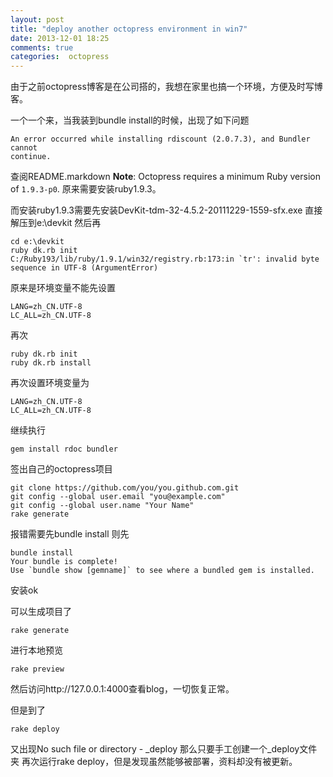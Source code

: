```yaml
---
layout: post
title: "deploy another octopress environment in win7"
date: 2013-12-01 18:25
comments: true
categories:  octopress
---
```

由于之前octopress博客是在公司搭的，我想在家里也搞一个环境，方便及时写博客。

<!-- more -->

一个一个来，当我装到bundle install的时候，出现了如下问题
```
An error occurred while installing rdiscount (2.0.7.3), and Bundler cannot
continue.
```
查阅README.markdown
**Note**: Octopress requires a minimum Ruby version of `1.9.3-p0`.
原来需要安装ruby1.9.3。

而安装ruby1.9.3需要先安装DevKit-tdm-32-4.5.2-20111229-1559-sfx.exe
直接解压到e:\devkit
然后再
```
cd e:\devkit
ruby dk.rb init
C:/Ruby193/lib/ruby/1.9.1/win32/registry.rb:173:in `tr': invalid byte sequence in UTF-8 (ArgumentError)
```
原来是环境变量不能先设置
```
LANG=zh_CN.UTF-8
LC_ALL=zh_CN.UTF-8
```
再次
```
ruby dk.rb init
ruby dk.rb install
```
再次设置环境变量为
```
LANG=zh_CN.UTF-8
LC_ALL=zh_CN.UTF-8
```
继续执行
```
gem install rdoc bundler
```
签出自己的octopress项目
```
git clone https://github.com/you/you.github.com.git
git config --global user.email "you@example.com"
git config --global user.name "Your Name"
rake generate
```
报错需要先bundle install
则先
```
bundle install
Your bundle is complete!
Use `bundle show [gemname]` to see where a bundled gem is installed.
```
安装ok

可以生成项目了
```
rake generate
```
进行本地预览
```
rake preview
```
然后访问http://127.0.0.1:4000查看blog，一切恢复正常。

但是到了
```
rake deploy
```
又出现No such file or directory - _deploy
那么只要手工创建一个_deploy文件夹
再次运行rake deploy，但是发现虽然能够被部署，资料却没有被更新。



